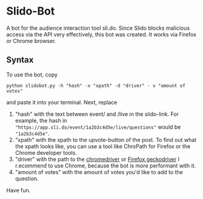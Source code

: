 # Slido-Bot
A bot for the audience interaction tool sli.do.
Since Slido blocks malicious access via the API very effectively, this bot was created. It works via Firefox or Chrome browser.
## Syntax
To use the bot, copy 
```
python slidobot.py -h "hash" -x "xpath" -d "driver" - v "amount of votes"
```
and paste it into your terminal. Next, replace
1. "hash" with the text between event/ and /live in the slido-link.
For example, the hash in ```"https://app.sli.do/event/1a2b3c4d5e/live/questions"```
would be ```"1a2b3c4d5e"```.
2. "xpath" with the xpath to the upvote-button of the post. To find out what the xpath looks like, you can use a tool like ChroPath for Firefox or the Chrome developer tools.
3. "driver" with the path to the [chromedriver](https://chromedriver.chromium.org/) or [Firefox geckodriver](https://github.com/mozilla/geckodriver/releases) I r.ecommend to use Chrome, because the bot is more performant with it.
4. "amount of votes" with the amount of votes you'd like to add to the question.

Have fun.
